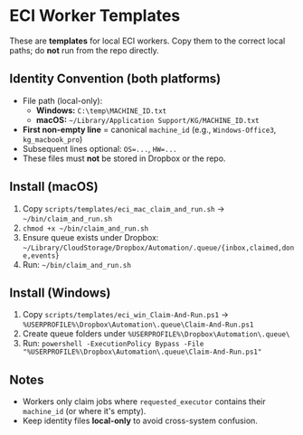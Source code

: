 # ECI Worker Templates

These are **templates** for local ECI workers. Copy them to the correct local paths; do **not** run from the repo directly.

## Identity Convention (both platforms)
- File path (local-only):
  - **Windows:** `C:\temp\MACHINE_ID.txt`
  - **macOS:** `~/Library/Application Support/KG/MACHINE_ID.txt`
- **First non-empty line** = canonical `machine_id` (e.g., `Windows-Office3`, `kg_macbook_pro`)
- Subsequent lines optional: `OS=...`, `HW=...`
- These files must **not** be stored in Dropbox or the repo.

## Install (macOS)
1) Copy `scripts/templates/eci_mac_claim_and_run.sh` → `~/bin/claim_and_run.sh`
2) `chmod +x ~/bin/claim_and_run.sh`
3) Ensure queue exists under Dropbox: `~/Library/CloudStorage/Dropbox/Automation/.queue/{inbox,claimed,done,events}`
4) Run: `~/bin/claim_and_run.sh`

## Install (Windows)
1) Copy `scripts/templates/eci_win_Claim-And-Run.ps1` → `%USERPROFILE%\Dropbox\Automation\.queue\Claim-And-Run.ps1`
2) Create queue folders under `%USERPROFILE%\Dropbox\Automation\.queue\`
3) Run: `powershell -ExecutionPolicy Bypass -File "%USERPROFILE%\Dropbox\Automation\.queue\Claim-And-Run.ps1"`

## Notes
- Workers only claim jobs where `requested_executor` contains their `machine_id` (or where it's empty).
- Keep identity files **local-only** to avoid cross-system confusion.
